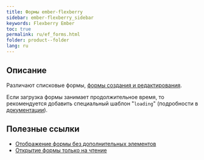 ```yaml
---
title: Формы ember-flexberry
sidebar: ember-flexberry_sidebar
keywords: Flexberry Ember
toc: true
permalink: ru/ef_forms.html
folder: product--folder
lang: ru
---
```


## Описание

Различают списковые формы, [формы создания и редактирования](ef_edit-form.html).

Если загрузка формы занимает продолжительное время, то рекомендуется добавить специальный шаблон "`loading`" (подробности в [документации](https://guides.emberjs.com/v2.4.0/routing/loading-and-error-substates)).

## Полезные ссылки

* [Отображение формы без дополнительных элементов](ef_show-ember-form-in-frame.html)	
* [Открытие формы только на чтение](ef_read-only-form.html)
